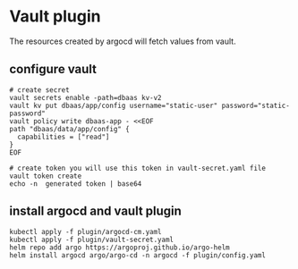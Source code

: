 # Vault plugin
The resources created by argocd will fetch values from vault.

## configure vault
```shell
# create secret
vault secrets enable -path=dbaas kv-v2
vault kv put dbaas/app/config username="static-user" password="static-password"
vault policy write dbaas-app - <<EOF
path "dbaas/data/app/config" {
  capabilities = ["read"]
}
EOF

# create token you will use this token in vault-secret.yaml file
vault token create
echo -n  generated token | base64
```

## install argocd and vault plugin
```shell
kubectl apply -f plugin/argocd-cm.yaml
kubectl apply -f plugin/vault-secret.yaml
helm repo add argo https://argoproj.github.io/argo-helm
helm install argocd argo/argo-cd -n argocd -f plugin/config.yaml 
```

